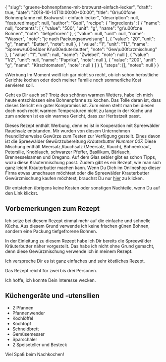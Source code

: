 {
    "slug": "gruene-bohnenpfanne-mit-bratwurst-einfach-lecker",
    "draft": true,
    "date": "2018-10-14T10:00:00+00:00",
    "title": "Gr\u00fcne Bohnenpfanne mit Bratwurst - einfach lecker",
    "description": null,
    "featuredImage": null,
    "author": "Gabi",
    "recipe": {
        "ingredients": [
            {
                "name": null,
                "contents": [
                    {
                        "value": "500",
                        "unit": "g",
                        "name": "gr\u00fcne Bohnen",
                        "note": "tiefgefroren"
                    },
                    {
                        "value": null,
                        "unit": null,
                        "name": "Wasser",
                        "note": "je nach Packungsanweisung"
                    },
                    {
                        "value": "20",
                        "unit": "g",
                        "name": "Butter",
                        "note": null
                    },
                    {
                        "value": "1",
                        "unit": "TL",
                        "name": "Spreew\u00e4lder Kr\u00e4uterbutter",
                        "note": "Gew\u00fcrzmischung"
                    },
                    {
                        "value": "1",
                        "unit": null,
                        "name": "Zwiebel",
                        "note": null
                    },
                    {
                        "value": "1\/2",
                        "unit": null,
                        "name": "Paprika",
                        "note": null
                    },
                    {
                        "value": "200",
                        "unit": "g",
                        "name": "Kirschtomaten",
                        "note": null
                    }
                ]
            }
        ],
        "steps": [],
        "notes": null
    }
}

sWerbung
Im Moment weiß ich gar nicht so recht, ob ich schon  herbstliche Gerichte kochen  oder doch meiner Familie noch sommerliche Kost servieren soll.

Geht es Dir auch so? Trotz des schönen warmen Wetters, habe ich mich heute entschlossen eine Bohnenpfanne zu kochen. Das Tolle daran ist, dass dieses Gericht ein guter Kompromiss ist. Zum einen steht man bei diesen doch noch recht warmen Temperaturen nicht zu lange in der Küche und zum anderen ist es ein warmes Gericht, dass zur Herbstzeit passt.

Dieses Rezept enthält Werbung, denn es ist in Kooperation mit Spreewälder Rauchsalz entstanden. Mir wurden von diesem Unternehmen freundlicherweise Gewürze zum Testen zur Verfügung gestellt. Eines davon ist die Spreewälder Gewürzzubereitung *Kräuterbutter Nummer 007.* Diese Mischung enthält Meersalz,Rauchsalz (Meersalz, Rauch), Bohnenkraut, Petersilie, Knoblauch, schwarzer Pfeffer, Basilikum, Bärlauch, Brennesselsamen und Oregano. Auf dem Glas sebler gibt es schon Tipps, wozu diese Kräutermischung passt. Zudem gibt es ein Rezept, wie man sich ganz leicht Kräuterbutter machen kann. Wenn Du Dich im Onlineshop dieser Firma etwas umschauen möchtest oder die Spreewälder Krauterbutter Gewürzmischung kaufen möchtest, brauchst Du nur [hier](https://rauchsalz.eu/ "hier") zu klicken.

Dir entstehen übrigens keine Kosten oder sonstigen Nachteile, wenn Du auf den Link klickst.

## Vorbemerkungen zum Rezept

Ich setze bei diesem Rezept einmal mehr auf die einfache und schnelle Küche. Aus diesem Grund verwende ich keine frischen günen Bohnen, sondern eine Packung tiefgefrorene Bohnen.

In der Einleitung zu diesem Rezept habe ich Dir bereits die Spreewälder Kräuterbutter näher vorgestellt. Das habe ich nicht ohne Grund gemacht, denn diese Gewürzmischung verwende ich in meinem Rezept.


Ich verspreche Dir es ist ganz einfaches und  sehr köstliches Rezept.

Das Rezept reicht für zwei bis drei Personen.

Ich hoffe, ich konnte Dein Interesse wecken.

## Küchengeräte und -utensilien

- 2 Pfannen
- Pfannenwender
- Kochlöffel
- Kochtopf
- Schneidbrett
- Gemüsemesser
- Sparschäler
- 2 Speiseteller und Besteck

Viel Spaß beim Nachkochen!